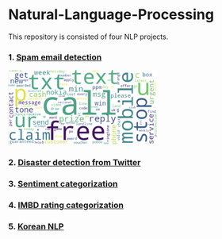 # Natural-Language-Processing

This repository is consisted of four NLP projects.

### 1. [Spam email detection](Spam%20detection.ipynb)

<img src="https://github.com/reejungkim/reejungkim.github.io/blob/master/assets/img/img_WordCloud.png" width="300" height="150">

### 2. [Disaster detection from Twitter](Real%20or%20Not%3F%20NLP%20with%20Disaster%20Tweets.ipynb)
### 3. [Sentiment categorization](Tweet%20Sentiment.ipynb)
### 4. [IMBD rating categorization](IMDB.ipynb)
### 5. [Korean NLP](FB%20KR%20review%20NLP.ipynb)
